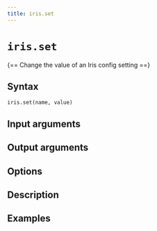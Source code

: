 ```yaml
---
title: iris.set
---
```


# `iris.set`

{== Change the value of an Iris config setting ==}


## Syntax 

    iris.set(name, value)


## Input arguments 


## Output arguments 


## Options 


## Description 


## Examples


